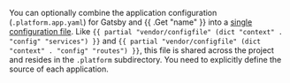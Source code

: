 You can optionally combine the application configuration (`.platform.app.yaml`) for Gatsby
and {{ .Get "name" }} into a [single configuration file](/create-apps/multi-app/project-structure.md#unified-app-configuration).
Like `{{ partial "vendor/configfile" (dict "context" . "config" "services") }}` and `{{ partial "vendor/configfile" (dict "context" . "config" "routes") }}`, this file is shared across the project and resides in the `.platform` subdirectory.
You need to explicitly define the source of each application.

